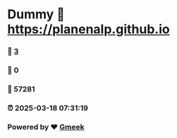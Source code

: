 # Dummy :link: https://planenalp.github.io 
### :page_facing_up: [3](https://planenalp.github.io/tag.html) 
### :speech_balloon: 0 
### :hibiscus: 57281 
### :alarm_clock: 2025-03-18 07:31:19 
### Powered by :heart: [Gmeek](https://github.com/Meekdai/Gmeek)
